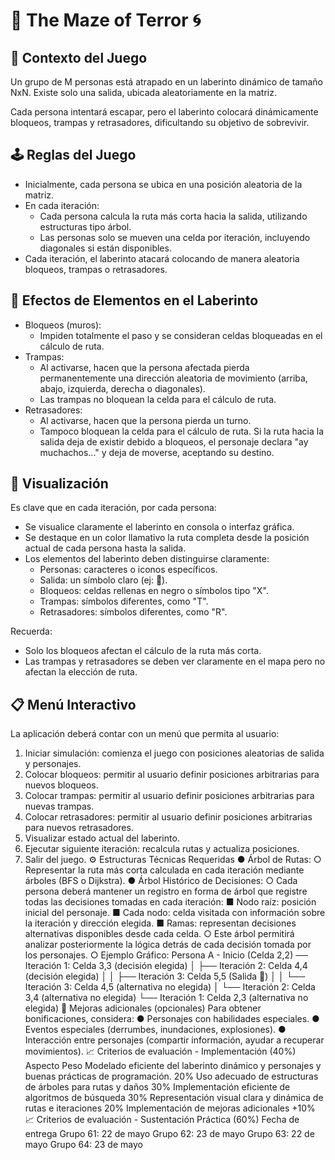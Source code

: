 # 🌳 The Maze of Terror 🌀
## 🎯 Contexto del Juego
Un grupo de M personas está atrapado en un laberinto dinámico de tamaño NxN. Existe
solo una salida, ubicada aleatoriamente en la matriz.


Cada persona intentará escapar, pero el laberinto colocará dinámicamente bloqueos,
trampas y retrasadores, dificultando su objetivo de sobrevivir.
## 🕹 Reglas del Juego
- Inicialmente, cada persona se ubica en una posición aleatoria de la matriz.
- En cada iteración:
  - Cada persona calcula la ruta más corta hacia la salida, utilizando estructuras tipo árbol.
  - Las personas solo se mueven una celda por iteración, incluyendo diagonales si están disponibles.
- Cada iteración, el laberinto atacará colocando de manera aleatoria bloqueos, trampas o retrasadores.
## 📌 Efectos de Elementos en el Laberinto
-  Bloqueos (muros):
    - Impiden totalmente el paso y se consideran celdas bloqueadas en el cálculo de ruta.
- Trampas:
  - Al activarse, hacen que la persona afectada pierda permanentemente una dirección aleatoria de movimiento (arriba, abajo, izquierda, derecha o diagonales).
  - Las trampas no bloquean la celda para el cálculo de ruta.
- Retrasadores:
  - Al activarse, hacen que la persona pierda un turno.
  - Tampoco bloquean la celda para el cálculo de ruta.
Si la ruta hacia la salida deja de existir debido a bloqueos, el personaje declara "ay
muchachos..." y deja de moverse, aceptando su destino.
## 🎨 Visualización
Es clave que en cada iteración, por cada persona:
- Se visualice claramente el laberinto en consola o interfaz gráfica.
- Se destaque en un color llamativo la ruta completa desde la posición actual de cada persona hasta la salida.
- Los elementos del laberinto deben distinguirse claramente:
  - Personas: caracteres o iconos específicos.
  - Salida: un símbolo claro (ej: 🏁).
  - Bloqueos: celdas rellenas en negro o símbolos tipo "X".
  - Trampas: símbolos diferentes, como "T".
  - Retrasadores: símbolos diferentes, como "R".

    
Recuerda:
- Solo los bloqueos afectan el cálculo de la ruta más corta.
- Las trampas y retrasadores se deben ver claramente en el mapa pero no afectan la elección de ruta.
## 📋 Menú Interactivo
La aplicación deberá contar con un menú que permita al usuario:
1. Iniciar simulación: comienza el juego con posiciones aleatorias de salida y
personajes.
2. Colocar bloqueos: permitir al usuario definir posiciones arbitrarias para nuevos
bloqueos.
3. Colocar trampas: permitir al usuario definir posiciones arbitrarias para nuevas
trampas.
4. Colocar retrasadores: permitir al usuario definir posiciones arbitrarias para nuevos
retrasadores.
5. Visualizar estado actual del laberinto.
6. Ejecutar siguiente iteración: recalcula rutas y actualiza posiciones.
7. Salir del juego.
⚙️ Estructuras Técnicas Requeridas
● Árbol de Rutas:
○ Representar la ruta más corta calculada en cada iteración mediante árboles
(BFS o Dijkstra).
● Árbol Histórico de Decisiones:
○ Cada persona deberá mantener un registro en forma de árbol que registre
todas las decisiones tomadas en cada iteración:
■ Nodo raíz: posición inicial del personaje.
■ Cada nodo: celda visitada con información sobre la iteración y
dirección elegida.
■ Ramas: representan decisiones alternativas disponibles desde cada
celda.
○ Este árbol permitirá analizar posteriormente la lógica detrás de cada decisión
tomada por los personajes.
○ Ejemplo Gráfico:
Persona A - Inicio (Celda 2,2)
── Iteración 1: Celda 3,3 (decisión elegida)
│ ├── Iteración 2: Celda 4,4 (decisión elegida)
│ │ ├── Iteración 3: Celda 5,5 (Salida 🏁)
│ │ └── Iteración 3: Celda 4,5 (alternativa no elegida)
│ └── Iteración 2: Celda 3,4 (alternativa no elegida)
└── Iteración 1: Celda 2,3 (alternativa no elegida)
🌟 Mejoras adicionales (opcionales)
Para obtener bonificaciones, considera:
● Personajes con habilidades especiales.
● Eventos especiales (derrumbes, inundaciones, explosiones).
● Interacción entre personajes (compartir información, ayudar a recuperar
movimientos).
📈 Criterios de evaluación - Implementación (40%)
Aspecto Peso
Modelado eficiente del laberinto dinámico y personajes y buenas
prácticas de programación.
20%
Uso adecuado de estructuras de árboles para rutas y daños 30%
Implementación eficiente de algoritmos de búsqueda 30%
Representación visual clara y dinámica de rutas e iteraciones 20%
Implementación de mejoras adicionales +10%
📈 Criterios de evaluación - Sustentación Práctica
(60%)
Fecha de entrega
Grupo 61: 22 de mayo
Grupo 62: 23 de mayo
Grupo 63: 22 de mayo
Grupo 64: 23 de mayo
